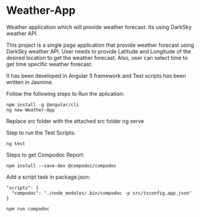 # Weather-App
Weather application which will provide weather forecast. Its using DarkSky weather API.

This project is a single page application that provide weather forecast using DarkSky weather API. User needs to provide Latitude and Longitude of the desired location to get the weather forecast. Also, user can select time to get time specific weather forecast.

It has been developed in Angular 5 framework and Test scripts has been written in Jasmine.

Follow the following steps to Run the aplication:

    npm install -g @angular/cli
    ng new Weather-App
Replace src folder with the attached src folder
    ng serve

Step to run the Test Scripts:

    ng test

Steps to get Compodoc Report:

    npm install --save-dev @compodoc/compodoc
Add a script task in package.json:

    "scripts": {
      "compodoc": "./node_modules/.bin/compodoc -p src/tsconfig.app.json"
    }
        
    npm run compodoc
